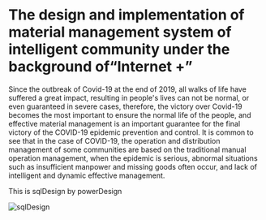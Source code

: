 # The design and implementation of material management system of intelligent community under the background of“Internet +”
  Since the outbreak of Covid-19 at the end of 2019, all walks of life have suffered a great impact, resulting in people's lives can not be normal, or even guaranteed in severe cases, therefore, the victory over Covid-19 becomes the most important to ensure the normal life of the people, and effective material management is an important guarantee for the final victory of the COVID-19 epidemic prevention and control.
  It is common to see that in the case of COVID-19, the operation and distribution management of some communities are based on the traditional manual operation management, when the epidemic is serious, abnormal situations such as insufficient manpower and missing goods often occur, and lack of intelligent and dynamic effective management.



This is sqlDesign by powerDesign

![sqlDesign](D:\桌面\graduationProject\graProject\imges\sqlDesign.png)

